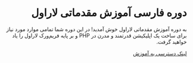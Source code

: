 <div dir="rtl">

# دوره فارسی آموزش مقدماتی لاراول
به دوره آموزش مقدماتی لاراول خوش آمدید! در این دوره شما تمامی موارد مورد نیاز برای ساخت یک اپلیکیشن قدرتمند و مدرن در PHP و بر پایه فریم‌ورک لاراول را یاد خواهید گرفت.

[لینک دسترسی به آموزش ](https://percept.ir/@codefarm/collection/ioX20)


</div>

